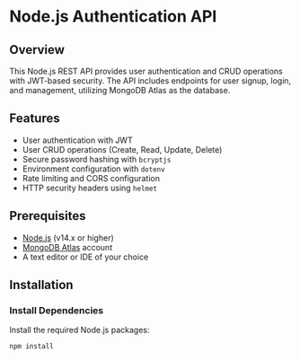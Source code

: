 # Node.js Authentication API

## Overview

This Node.js REST API provides user authentication and CRUD operations with JWT-based security. The API includes endpoints for user signup, login, and management, utilizing MongoDB Atlas as the database.

## Features

- User authentication with JWT
- User CRUD operations (Create, Read, Update, Delete)
- Secure password hashing with `bcryptjs`
- Environment configuration with `dotenv`
- Rate limiting and CORS configuration
- HTTP security headers using `helmet`

## Prerequisites

- [Node.js](https://nodejs.org/) (v14.x or higher)
- [MongoDB Atlas](https://www.mongodb.com/cloud/atlas) account
- A text editor or IDE of your choice

## Installation

### Install Dependencies

Install the required Node.js packages:

```bash
npm install
